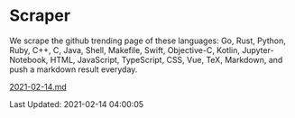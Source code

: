 # Scraper

We scrape the github trending page of these languages: Go, Rust, Python, Ruby, C++, C, Java, Shell, Makefile, Swift, Objective-C, Kotlin, Jupyter-Notebook, HTML, JavaScript, TypeScript, CSS, Vue, TeX, Markdown, and push a markdown result everyday.

[2021-02-14.md](https://github.com/yangwenmai/github-trending-backup/blob/master/2021-02-14.md)

Last Updated: 2021-02-14 04:00:05
